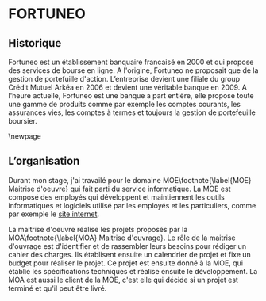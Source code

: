 # FORTUNEO #


## Historique ##


Fortuneo est un établissement banquaire francaisé en 2000 et qui propose des services de bourse en ligne.
A l'origine, Fortuneo ne proposait que de la gestion de portefuille d'action.
L’entreprise devient une filiale du group Crédit Mutuel Arkéa en 2006 et devient une véritable banque en 2009.
A l'heure actuelle, Fortuneo est une banque a part entière, elle propose toute une gamme de produits comme par exemple les comptes courants, les 
assurances vies, les comptes à termes et toujours la gestion de portefeuille boursier.


\newpage


## L’organisation ##

Durant mon stage, j'ai travailé pour le domaine MOE\footnote{\label{MOE} Maitrise d'oeuvre} qui fait parti du service informatique.
La MOE est composé des employés qui développent et maintiennent les outils informatiques et logiciels 
utilisé par les employés et les particuliers, comme par exemple le [site internet](http://www.fortuneo.fr "fortuneo.fr").

La maitrise d'oeuvre réalise les projets proposés par la MOA\footnote{\label{MOA} Maitrise d'ouvrage}. Le
rôle de la maitrise d'ouvrage est d'identifier et de rassembler leurs besoins pour rédiger un cahier des charges.
Ils établisent ensuite un calendrier de projet et fixe un budget pour réaliser le projet. Ce projet est ensuite
donné à la MOE, qui établie les spécifications techniques et réalise ensuite le développement. La MOA est aussi
le client de la MOE, c'est elle qui décide si un projet est terminé et qu'il peut être livré.
